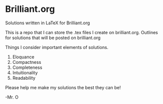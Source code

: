 # Brilliant.org
Solutions written in LaTeX for Brilliant.org

This is a repo that I can store the .tex files I create on brilliant.org.
Outlines for solutions that will be posted on brilliant.org

Things I consider important elements of solutions.
1. Eloquance
2. Compactness
3. Completeness
4. Intuitionality
5. Readability

Please help me make my solutions the best they can be!

-Mr. O
